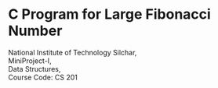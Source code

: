 # C Program for Large Fibonacci Number
National Institute of Technology Silchar,<br> 
MiniProject-I,<br>
Data Structures,<br> 
Course Code: CS 201
